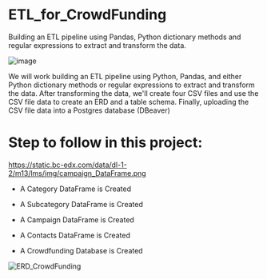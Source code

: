 # ETL_for_CrowdFunding
Building an ETL pipeline using Pandas, Python dictionary methods and regular expressions to extract and transform the data. 

![image](https://github.com/T800-101A/ETL_for_CrowdFunding/assets/122810519/28cfc34a-dfbb-4dd4-8e44-00b6e349633e)


We will work building an ETL pipeline using Python, Pandas, and either Python dictionary methods or regular expressions to extract and transform the data. After transforming the data, we'll create four CSV files and use the CSV file data to create an ERD and a table schema. Finally, uploading the CSV file data into a Postgres database (DBeaver)

# Step to follow in this project: 


https://static.bc-edx.com/data/dl-1-2/m13/lms/img/campaign_DataFrame.png


  - A Category DataFrame is Created 

  - A Subcategory DataFrame is Created 

  - A Campaign DataFrame is Created 

  - A Contacts DataFrame is Created
    
  - A Crowdfunding Database is Created


![ERD_CrowdFunding](https://github.com/T800-101A/ETL_for_CrowdFunding/assets/122810519/31a51a10-9d7e-4989-a775-6dfd548b8181)




